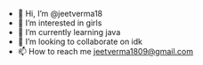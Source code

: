 - 👋 Hi, I’m @jeetverma18
- 👀 I’m interested in girls
- 🌱 I’m currently learning java
- 💞️ I’m looking to collaborate on idk 
- 📫 How to reach me jeetverma1809@gmail.com

<!---
jeetverma18/jeetverma18 is a ✨ special ✨ repository because its `README.md` (this file) appears on your GitHub profile.
You can click the Preview link to take a look at your changes.
--->
